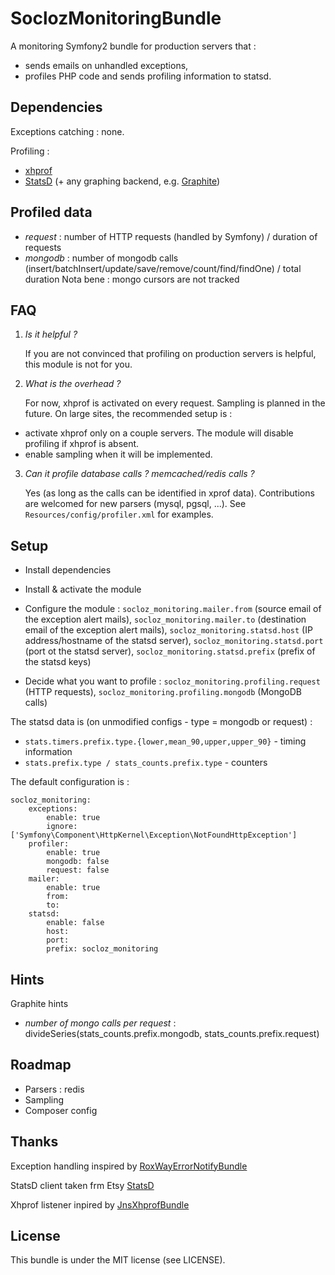 SoclozMonitoringBundle
======================

A monitoring Symfony2 bundle for production servers that :

* sends emails on unhandled exceptions,
* profiles PHP code and sends profiling information to statsd.

Dependencies
------------

Exceptions catching : none.

Profiling :

* [xhprof](http://pecl.php.net/package/xhprof)
* [StatsD](https://github.com/etsy/statsd) (+ any graphing backend, e.g. [Graphite](http://graphite.wikidot.com))

Profiled data
--------------

* *request* : number of HTTP requests (handled by Symfony) / duration of requests
* *mongodb* : number of mongodb calls (insert/batchInsert/update/save/remove/count/find/findOne) / total duration
    Nota bene : mongo cursors are not tracked

FAQ
---

1. *Is it helpful ?*

    If you are not convinced that profiling on production servers is helpful, this module is not for you.

2. *What is the overhead ?*

    For now, xhprof is activated on every request. Sampling is planned in the future. On large sites, the recommended setup is :

* activate xhprof only on a couple servers. The module will disable profiling if xhprof is absent.
* enable sampling when it will be implemented.

3. *Can it profile database calls ? memcached/redis calls ?*

    Yes (as long as the calls can be identified in xprof data). Contributions are welcomed for new parsers (mysql, pgsql, ...). See `Resources/config/profiler.xml` for examples.

Setup
-----

* Install dependencies

* Install & activate the module

* Configure the module : `socloz_monitoring.mailer.from` (source email of the exception alert mails), `socloz_monitoring.mailer.to` (destination email of the exception alert mails),
`socloz_monitoring.statsd.host` (IP address/hostname of the statsd server), `socloz_monitoring.statsd.port` (port ot the statsd server), `socloz_monitoring.statsd.prefix` (prefix of the statsd keys)

* Decide what you want to profile : `socloz_monitoring.profiling.request` (HTTP requests), `socloz_monitoring.profiling.mongodb` (MongoDB calls)
    
The statsd data is (on unmodified configs - type = mongodb or request) : 

* `stats.timers.prefix.type.{lower,mean_90,upper,upper_90}` - timing information
* `stats.prefix.type / stats_counts.prefix.type` - counters

The default configuration is :

    socloz_monitoring:
        exceptions:
            enable: true
            ignore: ['Symfony\Component\HttpKernel\Exception\NotFoundHttpException']
        profiler:
            enable: true
            mongodb: false
            request: false
        mailer:
            enable: true
            from: 
            to: 
        statsd:
            enable: false
            host:
            port:
            prefix: socloz_monitoring

Hints
-----

Graphite hints

* *number of mongo calls per request* : divideSeries(stats_counts.prefix.mongodb, stats_counts.prefix.request)

Roadmap
-------

* Parsers : redis
* Sampling
* Composer config

Thanks
------

Exception handling inspired by [RoxWayErrorNotifyBundle](https://github.com/szymek/RoxWayErrorNotifyBundle)

StatsD client taken frm Etsy [StatsD](https://github.com/etsy/statsd)

Xhprof listener inpired by [JnsXhprofBundle](https://github.com/jonaswouters/XhprofBundle)

License
-------

This bundle is under the MIT license (see LICENSE).